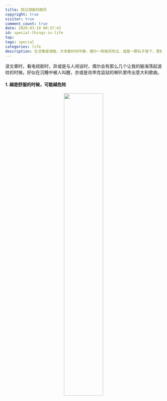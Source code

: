 ```yaml
---
title: 掠过湖面的微风
copyright: true
visitor: true
comment_count: true
date: 2020-03-10 00:37:43
id: special-things-in-life
top:
tags: special
categories: life
description: 生活像是湖面，大多数时间平静，偶尔一阵微风吹过，或是一颗石子落下，更能体味生活的趣味。
---
```


读文章时，看电视剧时，异或是与人闲谈时，偶尔会有那么几个让我的脑海荡起波纹的时候。好似在沉睡中被人叫醒，亦或是肖申克监狱的喇叭里传出意大利歌曲。

#### 1. 越是舒服的时候，可能越危险

<div align=center><img src="https://user-images.githubusercontent.com/61838645/76237525-67283d80-6269-11ea-9443-ddbb7c19f366.png" width="50%" height="50%"></div>

